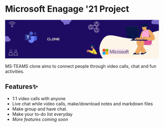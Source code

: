 # Microsoft Enagage '21 Project
<p align="center"><img src="https://github.com/aditisneh/MS-TEAMS/blob/master/Readme-Assests/banner.gif"></p>
MS-TEAMS clone aims to connect people through video calls, chat and fun activities.

## Features✨

- 1:1 video calls with anyone
- Live chat while video calls, make/download notes and markdown files
- Make group and have chat.
- Make your to-do list everyday 
- *More features coming soon*
